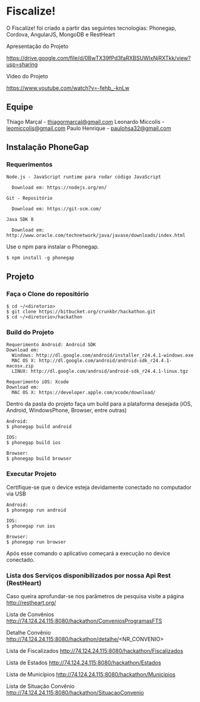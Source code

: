 # Fiscalize!

  O Fiscalize! foi criado a partir das seguintes tecnologias: Phonegap, Cordova, AngularJS, MongoDB e RestHeart

  Apresentação do Projeto

  https://drive.google.com/file/d/0BwTX39fPd3faRXBSUWIxNjRXTkk/view?usp=sharing

  Video do Projeto

  https://www.youtube.com/watch?v=-fehb_-knLw


## Equipe
Thiago Marçal - thiagormarcal@gmail.com
Leonardo Miccolis  - leomiccolis@gmail.com
Paulo Henrique - paulohsa32@gmail.com

  
## Instalação PhoneGap

### Requerimentos

    Node.js - JavaScript runtime para rodar código JavaScript
      
      Download em: https://nodejs.org/en/

    Git - Repositório

      Download em: https://git-scm.com/

    Java SDK 8

      Download em: http://www.oracle.com/technetwork/java/javase/downloads/index.html

Use o npm para instalar o Phonegap.

    $ npm install -g phonegap

## Projeto

### Faça o Clone do repositório

    $ cd ~/<diretorio>
    $ git clone https://bitbucket.org/crunkbr/hackathon.git
    $ cd ~/<diretorio>/hackathon

### Build do Projeto

    Requerimento Android: Android SDK
    Download em: 
      Windows: http://dl.google.com/android/installer_r24.4.1-windows.exe
      MAC OS X: http://dl.google.com/android/android-sdk_r24.4.1-macosx.zip
      LINUX: http://dl.google.com/android/android-sdk_r24.4.1-linux.tgz

    Requerimento iOS: Xcode 
    Download em: 
      MAC OS X: https://developer.apple.com/xcode/download/
    

Dentro da pasta do projeto faça um build para a plataforma desejada (iOS, Android, WindowsPhone, Browser, entre outras)

    Android:
    $ phonegap build android

    IOS:
    $ phonegap build ios

    Browser:
    $ phonegap build browser

### Executar Projeto

Certifique-se que o device esteja devidamente conectado no computador via USB

    Android:
    $ phonegap run android

    IOS:
    $ phonegap run ios

    Browser:
    $ phonegap run browser


Após esse comando o aplicativo começará a execução no device conectado.

### Lista dos Serviços disponibilizados por nossa Api Rest (RestHeart) 

Caso queira aprofundar-se nos parâmetros de pesquisa visite a página http://restheart.org/

Lista de Convênios
http://74.124.24.115:8080/hackathon/ConveniosProgramasFTS

Detalhe Convênio
http://74.124.24.115:8080/hackathon/detalhe/<NR_CONVENIO>

Lista de Fiscalizados
http://74.124.24.115:8080/hackathon/Fiscalizados

Lista de Estados
http://74.124.24.115:8080/hackathon/Estados

Lista de Municípios
http://74.124.24.115:8080/hackathon/Municipios

Lista de Situação Convênio
http://74.124.24.115:8080/hackathon/SituacaoConvenio